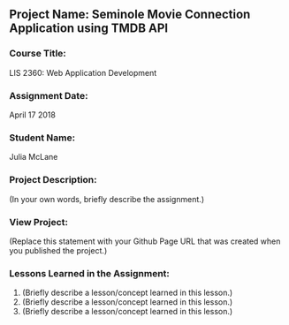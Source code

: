 ## Project Name:  Seminole Movie Connection Application using TMDB API

### Course Title:
LIS 2360:  Web Application Development

### Assignment Date:  
April 17 2018

### Student Name:  
Julia McLane

### Project Description:
(In your own words, briefly describe the assignment.)

### View Project:
(Replace this statement with your Github Page URL that was created when you 
 published the project.)

### Lessons Learned in the Assignment:
1. (Briefly describe a lesson/concept learned in this lesson.)
2. (Briefly describe a lesson/concept learned in this lesson.)
3. (Briefly describe a lesson/concept learned in this lesson.)
